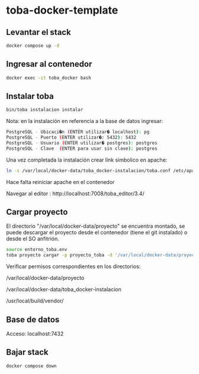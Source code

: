# toba-docker-template

## Levantar el stack
```bash
docker compose up -d
```


## Ingresar al contenedor
```bash
docker exec -it toba_docker bash
```
## Instalar toba
```bash
bin/toba instalacion instalar
```
Nota: en la instalación en referencia a la base de datos ingresar:
```bash
PostgreSQL - Ubicaci�n (ENTER utilizar� localhost): pg
PostgreSQL - Puerto (ENTER utilizar�: 5432): 5432
PostgreSQL - Usuario (ENTER utilizar� postgres): postgres
PostgreSQL - Clave  (ENTER para usar sin clave): postgres
```
Una vez completada la instalación crear link simbolico en apache:

```bash
ln -s /var/local/docker-data/toba_docker-instalacion/toba.conf /etc/apache2/conf.d/toba.conf
```

Hace falta reiniciar apache en el contenedor

Navegar al editor : http://localhost:7008/toba_editor/3.4/


## Cargar proyecto

El directorio  "/var/local/docker-data/proyecto"  se encuentra montado,  se puede descargar el proyecto desde el contenedor (tiene el git instalado) o desde el SO anfitrión.
```bash
source entorno_toba.env
toba proyecto cargar -p proyecto_toba -d '/var/local/docker-data/proyecto/proyecto_toba'
```
Verificar permisos correspondientes en los directorios:

/var/local/docker-data/proyecto

/var/local/docker-data/toba_docker-instalacion

/usr/local/build/vendor/


## Base de datos
Acceso:  localhost:7432

## Bajar stack
```bash
docker compose down
```

